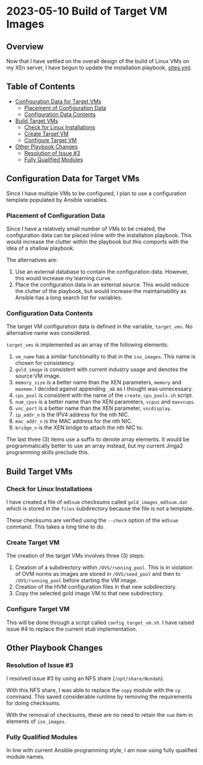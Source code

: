 # 2023-05-10 Build of Target VM Images

## Overview

Now that I have settled on the overall design of the build of Linux VMs on my XEn server, I have begun to update the installation playbook, [sites.yml](https://github.com/dfhawthorne/xen_server_farm/blob/main/sites.yml).

## Table of Contents

* [Configuration Data for Target VMs](configuration-data-for-target-vms)
  * [Placement of Configuration Data](placement-of-configuration-data)
  * [Configuration Data Contents](configuration-data-contents)
* [Build Target VMs](build-target-vms)
  * [Check for Linux Installations](check-for-linux-installations)
  * [Create Target VM](create-target-vm)
  * [Configure Target VM](configure-target-vm)
* [Other Playbook Changes](other-playbook-changes)
  * [Resolution of Issue #3](resolution-of-issue-3)
  * [Fully Qualified Modules](fully-qualified-modules)


## Configuration Data for Target VMs

Since I have multiple VMs to be configured, I plan to use a configuration template populated by Ansible variables.

### Placement of Configuration Data

Since I have a relatively small number of VMs to be created, the configuration data can be placed inline with the installation playbook. This would increase the clutter within the playbook but this comports with the idea of a shallow playbook.

The alternatives are:
1. Use an external database to contain the configuration data. However, this would increase my learning curve.
2. Place the configuration data in an external source. This would reduce the clutter of the playbook, but would increase the maintainability as Ansible has a long search list for variables.

### Configuration Data Contents

The target VM configuration data is defined in the variable, `target_vms`. No alternative name was considered.

`target_vms` is implemented as an array of the following elements:
1. `vm_name` has a similar functionality to that in the `iso_images`. This name is chosen for consistency.
2. `gold_image` is consistent with current industry usage and denotes the source VM image.
3. `memory_size` is a better name than the XEN parameters, `memory` and `maxmem`. I decided against appending `_mb` as I thought was unnecessary.
4. `cpu_pool` is consistent with the name of the `create_cpu_pools.sh` script.
5. `num_cpus` is a better name than the XEN parameters, `vcpus` and `maxvcups`.
6. `vnc_port` is a better name than the XEN parameter, `vncdisplay`.
7. `ip_addr_n` is the IPV4 address for the nth NIC.
8. `mac_addr_n` is the MAC address for the nth NIC.
9. `bridge_n` is the XEN bridge to attach the nth NIC to.

The last three (3) items use a suffix to denote array elements. It would be programmatically better to use an array instead, but my current Jinga2 programming skills preclude this.

## Build Target VMs

### Check for Linux Installations

I have created a file of `md5sum` checksums called `gold_images_md5sum.dat` which is stored in the `files` subdirectory because the file is not a template.

These checksums are verified using the `--check` option of the `md5sum` command. This takes a long time to do.

### Create Target VM

The creation of the target VMs involves three (3) steps:
1. Creation of a subdirectory within `/OVS/running_pool`. This is in violation of OVM norms as images are stored in `/OVS/seed_pool` and then to `/OVS/running_pool` before starting the VM image.
2. Creation of the HVM configuration files in that new subdirectory.
3. Copy the selected gold image VM to that new subdirectory.

### Configure Target VM

This will be done through a script called `config_target_vm.sh`. I have raised issue #4 to replace the current stub implementation.

## Other Playbook Changes

### Resolution of Issue #3

I resolved issue #3 by using an NFS share (`/opt/share/Nundah`).

With this NFS share, I was able to replace the `copy` module with the `cp` command. This saved considerable runtime by removing the requirements for doing checksums.

With the removal of checksums, these are no need to retain the `sum` item in elements of `iso_images`.

### Fully Qualified Modules

In line with current Ansible programming style, I am now using fully qualified module names.
